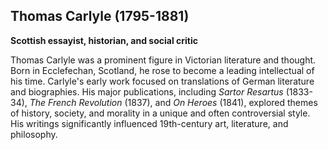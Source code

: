 ## Thomas Carlyle (1795-1881)

**Scottish essayist, historian, and social critic**

Thomas Carlyle was a prominent figure in Victorian literature and thought. Born in Ecclefechan, Scotland, he rose to become a leading intellectual of his time. Carlyle's early work focused on translations of German literature and biographies. His major publications, including *Sartor Resartus* (1833-34), *The French Revolution* (1837), and *On Heroes* (1841), explored themes of history, society, and morality in a unique and often controversial style. His writings significantly influenced 19th-century art, literature, and philosophy.
